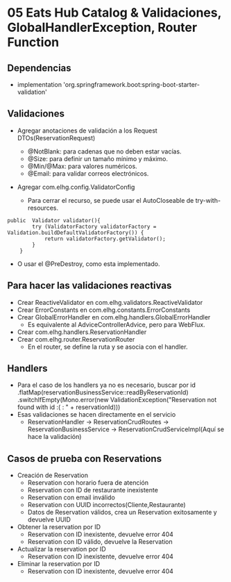 # 05 Eats Hub Catalog & Validaciones, GlobalHandlerException, Router Function

## Dependencias
- implementation 'org.springframework.boot:spring-boot-starter-validation'

## Validaciones
- Agregar anotaciones de validación a los Request DTOs(ReservationRequest)
  - @NotBlank: para cadenas que no deben estar vacías.
  - @Size: para definir un tamaño mínimo y máximo.
  - @Min/@Max: para valores numéricos.
  - @Email: para validar correos electrónicos.
  
- Agregar com.elhg.config.ValidatorConfig
  - Para cerrar el recurso, se puede usar el AutoCloseable de try-with-resources.
```
public  Validator validator(){
        try (ValidatorFactory validatorFactory = Validation.buildDefaultValidatorFactory()) {
            return validatorFactory.getValidator();
        }
    }
```
  - O usar el @PreDestroy, como esta implementado.

## Para hacer las validaciones reactivas
- Crear ReactiveValidator en com.elhg.validators.ReactiveValidator
- Crear ErrorConstants en com.elhg.constants.ErrorConstants
- Crear GlobalErrorHandler en com.elhg.handlers.GlobalErrorHandler
  - Es equivalente al AdviceControllerAdvice, pero para WebFlux.
- Crear com.elhg.handlers.ReservationHandler
- Crear com.elhg.router.ReservationRouter
  - En el router, se define la ruta y se asocia con el handler.

## Handlers
- Para el caso de los handlers ya no es necesario, buscar por id
  .flatMap(reservationBusinessService::readByReservationId)
  .switchIfEmpty(Mono.error(new ValidationException("Reservation not found with id :( : " + reservationId)))
- Esas validaciones se hacen directamente en el servicio
  - ReservationHandler ->
    ReservationCrudRoutes -> 
    ReservationBusinessService -> 
    ReservationCrudServiceImpl(Aquí se hace la validación)
  

## Casos de prueba con Reservations
- Creación de Reservation
  - Reservation con horario fuera de atención
  - Reservation con ID de restaurante inexistente
  - Reservation con email inválido
  - Reservation con UUID incorrectos(Cliente,Restaurante)
  - Datos de Reservation válidos, crea un Reservation exitosamente y devuelve UUID
- Obtener la reservation por ID
  - Reservation con ID inexistente, devuelve error 404
  - Reservation con ID válido, devuelve la Reservation
- Actualizar la reservation por ID
  - Reservation con ID inexistente, devuelve error 404
- Eliminar la reservation por ID
  - Reservation con ID inexistente, devuelve error 404


